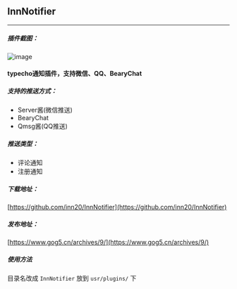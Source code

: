 ## InnNotifier
---
##### 插件截图：
![image](https://s1.ax1x.com/2020/10/29/BGkWrj.png)

#### typecho通知插件，支持微信、QQ、BearyChat

##### 支持的推送方式：
- Server酱(微信推送)
- BearyChat
- Qmsg酱(QQ推送)

##### 推送类型：
- 评论通知 
- 注册通知

##### 下载地址：
[https://github.com/inn20/InnNotifier](https://github.com/inn20/InnNotifier)
##### 发布地址：
[https://www.gog5.cn/archives/9/](https://www.gog5.cn/archives/9/)

##### 使用方法
目录名改成 `InnNotifier` 放到 `usr/plugins/` 下
